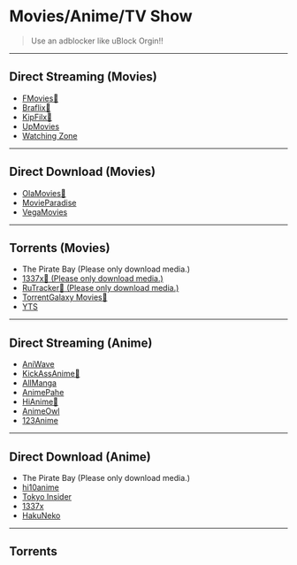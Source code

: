 # Movies/Anime/TV Show

> Use an adblocker like uBlock Orgin!!

---
## Direct Streaming (Movies)
- [FMovies🌟](https://fmoviesz.to/)
- [Braflix🌟](https://www.braflix.video/)
- [KipFilx🌟](https://kipflix.vercel.app/)
- [UpMovies](https://upmovies.net/)
- [Watching Zone](https://www.watching.zone/)

---
## Direct Download (Movies)
- [OlaMovies🌟](https://olamovies.life/)
- [MovieParadise](https://movieparadise.org/)
- [VegaMovies](https://vegamovies.earth/)

---
## Torrents (Movies)
- The Pirate Bay (Please only download media.)
- [1337x🌟 (Please only download media.)](https://1337x.to)
- [RuTracker🌟 (Please only download media.)](https://rutracker.org/forum/index.php?c=2)
- [TorrentGalaxy Movies🌟](https://torrentgalaxy.to/torrents.php?parent_cat=Movies)
- [YTS](https://yts.mx/)

---
## Direct Streaming (Anime)
- [AniWave](https://aniwave.to/)
- [KickAssAnime🌟](https://kickassanime.mx/)
- [AllManga](https://allmanga.to/)
- [AnimePahe](https://animepahe.ru/)
- [HiAnime🌟](https://hianime.to/)
- [AnimeOwl](https://animeowl.live/)
- [123Anime](https://123animes.ru/)

---
## Direct Download (Anime)
- The Pirate Bay (Please only download media.)
- [hi10anime](https://hi10anime.com/)
- [Tokyo Insider](https://www.tokyoinsider.com/)
- [1337x](https://1337x.to/popular-anime)
- [HakuNeko](https://hakuneko.download/)

---
## Torrents